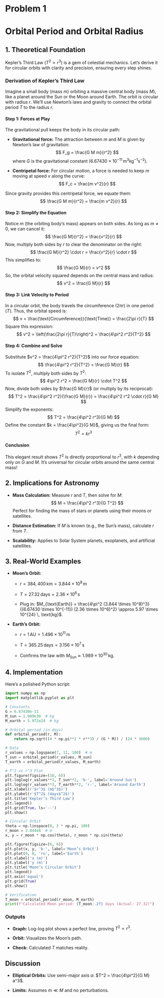 # Problem 1 



# Orbital Period and Orbital Radius

## 1. Theoretical Foundation

Kepler’s Third Law ($T^2 \propto r^3$) is a gem of celestial mechanics. Let’s derive it for circular orbits with clarity and precision, ensuring every step shines.

### Derivation of Kepler’s Third Law

Imagine a small body (mass $m$) orbiting a massive central body (mass $M$), like a planet around the Sun or the Moon around Earth. The orbit is circular with radius $r$. We’ll use Newton’s laws and gravity to connect the orbital period $T$ to the radius $r$.

#### Step 1: Forces at Play
The gravitational pull keeps the body in its circular path:
- **Gravitational force:** The attraction between $m$ and $M$ is given by Newton’s law of gravitation:
  $$
  F_g = \frac{G M m}{r^2}
  $$
  where $G$ is the gravitational constant ($6.67430 \times 10^{-11} \, \text{m}^3 \text{kg}^{-1} \text{s}^{-2}$).

- **Centripetal force:** For circular motion, a force is needed to keep $m$ moving at speed $v$ along the curve:
  $$
  F_c = \frac{m v^2}{r}
  $$

Since gravity provides this centripetal force, we equate them:
$$
\frac{G M m}{r^2} = \frac{m v^2}{r}
$$

#### Step 2: Simplify the Equation
Notice $m$ (the orbiting body’s mass) appears on both sides. As long as $m \neq 0$, we can cancel it:
$$
\frac{G M}{r^2} = \frac{v^2}{r}
$$
Now, multiply both sides by $r$ to clear the denominator on the right:
$$
\frac{G M}{r^2} \cdot r = \frac{v^2}{r} \cdot r
$$
This simplifies to:
$$
\frac{G M}{r} = v^2
$$
So, the orbital velocity squared depends on the central mass and radius:
$$
v^2 = \frac{G M}{r}
$$

#### Step 3: Link Velocity to Period

In a circular orbit, the body travels the circumference ($2\pi r$) in one period ($T$). Thus, the orbital speed is:
$$
v = \frac{\text{Circumference}}{\text{Time}} = \frac{2\pi r}{T}
$$
Square this expression:
$$
v^2 = \left(\frac{2\pi r}{T}\right)^2 = \frac{4\pi^2 r^2}{T^2}
$$


#### Step 4: Combine and Solve


Substitute $v^2 = \frac{4\pi^2 r^2}{T^2}$ into our force equation:
$$
\frac{4\pi^2 r^2}{T^2} = \frac{G M}{r}
$$
To isolate $T^2$, multiply both sides by $T^2$:
$$
4\pi^2 r^2 = \frac{G M}{r} \cdot T^2
$$
Now, divide both sides by $\frac{G M}{r}$ (or multiply by its reciprocal):
$$
T^2 = \frac{4\pi^2 r^2}{\frac{G M}{r}} = \frac{4\pi^2 r^2 \cdot r}{G M}
$$
Simplify the exponents:
$$
T^2 = \frac{4\pi^2 r^3}{G M}
$$
Define the constant $k = \frac{4\pi^2}{G M}$, giving us the final form:
$$
T^2 = k r^3
$$

#### Conclusion
This elegant result shows $T^2$ is directly proportional to $r^3$, with $k$ depending only on $G$ and $M$. It’s universal for circular orbits around the same central mass!

## 2. Implications for Astronomy

- **Mass Calculation:** Measure $r$ and $T$, then solve for $M$:
  $$
  M = \frac{4\pi^2 r^3}{G T^2}
  $$
  Perfect for finding the mass of stars or planets using their moons or satellites.

- **Distance Estimation:** If $M$ is known (e.g., the Sun’s mass), calculate $r$ from $T$.
- **Scalability:** Applies to Solar System planets, exoplanets, and artificial satellites.

## 3. Real-World Examples

- **Moon’s Orbit:**
  - $r = 384,400 \, \text{km} = 3.844 \times 10^8 \, \text{m}$

  - $T = 27.32 \, \text{days} = 2.36 \times 10^6 \, \text{s}$

  - Plug in: $M_{\text{Earth}} = \frac{4\pi^2 (3.844 \times 10^8)^3}{(6.67430 \times 10^{-11}) (2.36 \times 10^6)^2} \approx 5.97 \times 10^{24} \, \text{kg}$.

- **Earth’s Orbit:**
  - $r = 1 \, \text{AU} = 1.496 \times 10^{11} \, \text{m}$

  - $T = 365.25 \, \text{days} = 3.156 \times 10^7 \, \text{s}$

  - Confirms the law with $M_{\text{Sun}} \approx 1.989 \times 10^{30} \, \text{kg}$.

## 4. Implementation

Here’s a polished Python script:

```python
import numpy as np
import matplotlib.pyplot as plt

# Constants
G = 6.67430e-11
M_sun = 1.989e30  # kg
M_earth = 5.972e24  # kg

# Orbital period (in days)
def orbital_period(r, M):
    return np.sqrt((4 * np.pi**2 * r**3) / (G * M)) / (24 * 3600)

# Data
r_values = np.logspace(7, 11, 100)  # m
T_sun = orbital_period(r_values, M_sun)
T_earth = orbital_period(r_values, M_earth)

# T^2 vs r^3 Plot
plt.figure(figsize=(10, 6))
plt.loglog(r_values**3, T_sun**2, 'b-', label='Around Sun')
plt.loglog(r_values**3, T_earth**2, 'r-', label='Around Earth')
plt.xlabel(r'$r^3$ (m$^3$)')
plt.ylabel(r'$T^2$ (days$^2$)')
plt.title('Kepler’s Third Law')
plt.legend()
plt.grid(True, ls='--')
plt.show()

# Circular Orbit
theta = np.linspace(0, 2 * np.pi, 100)
r_moon = 3.844e8  # m
x, y = r_moon * np.cos(theta), r_moon * np.sin(theta)

plt.figure(figsize=(6, 6))
plt.plot(x, y, 'b-', label='Moon’s Orbit')
plt.plot(0, 0, 'ro', label='Earth')
plt.xlabel('x (m)')
plt.ylabel('y (m)')
plt.title('Moon’s Circular Orbit')
plt.legend()
plt.axis('equal')
plt.grid(True)
plt.show()

# Verification
T_moon = orbital_period(r_moon, M_earth)
print(f"Calculated Moon period: {T_moon:.2f} days (Actual: 27.32)")
```

### Outputs

- **Graph:** Log-log plot shows a perfect line, proving $T^2 \propto r^3$.

- **Orbit:** Visualizes the Moon’s path.
- **Check:** Calculated $T$ matches reality.

## Discussion

- **Elliptical Orbits:** Use semi-major axis $a$: $T^2 = \frac{4\pi^2}{G M} a^3$.

- **Limits:** Assumes $m \ll M$ and no perturbations.
